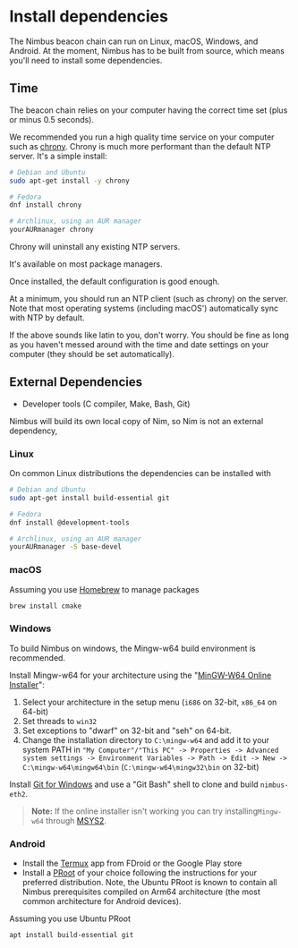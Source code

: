 # Install dependencies

The Nimbus beacon chain can run on Linux, macOS, Windows, and Android. At the moment, Nimbus has to be built from source, which means you'll need to install some dependencies.

## Time

The beacon chain relies on your computer having the correct time set (plus or minus 0.5 seconds).

We recommended you run a high quality time service on your computer such as [chrony](https://chrony.tuxfamily.org/).
Chrony is much more performant than the default NTP server.
It's a simple install: 

```sh
# Debian and Ubuntu
sudo apt-get install -y chrony

# Fedora
dnf install chrony

# Archlinux, using an AUR manager
yourAURmanager chrony
```

Chrony will uninstall any existing NTP servers.

It's available on most package managers.

Once installed, the default configuration is good enough.

At a minimum, you should run an NTP client (such as chrony) on the server.  Note that most operating systems (including macOS') automatically sync with NTP by default.

If the above sounds like latin to you, don't worry. You should be fine as long as you haven't messed around with the time and date settings on your computer (they should be set automatically).

## External Dependencies

- Developer tools (C compiler, Make, Bash, Git)

Nimbus will build its own local copy of Nim, so Nim is not an external dependency,

### Linux

On common Linux distributions the dependencies can be installed with

```sh
# Debian and Ubuntu
sudo apt-get install build-essential git

# Fedora
dnf install @development-tools

# Archlinux, using an AUR manager
yourAURmanager -S base-devel
```

### macOS

Assuming you use [Homebrew](https://brew.sh/) to manage packages

```sh
brew install cmake
```

### Windows

To build Nimbus on windows, the Mingw-w64 build environment is recommended.

Install Mingw-w64 for your architecture using the "[MinGW-W64 Online Installer](https://sourceforge.net/projects/mingw-w64/files/)":

1. Select your architecture in the setup menu (`i686` on 32-bit, `x86_64` on 64-bit)
2. Set threads to `win32`
3. Set exceptions to "dwarf" on 32-bit and "seh" on 64-bit.
4. Change the installation directory to `C:\mingw-w64` and add it to your system PATH in `"My Computer"/"This PC" -> Properties -> Advanced system settings -> Environment Variables -> Path -> Edit -> New -> C:\mingw-w64\mingw64\bin` (`C:\mingw-w64\mingw32\bin` on 32-bit)

Install [Git for Windows](https://gitforwindows.org/) and use a "Git Bash" shell to clone and build `nimbus-eth2`.

> **Note:** If the online installer isn't working you can try installing`Mingw-w64` through [MSYS2](https://www.msys2.org/).

### Android

- Install the [Termux](https://termux.com) app from FDroid or the Google Play store
- Install a [PRoot](https://wiki.termux.com/wiki/PRoot) of your choice following the instructions for your preferred distribution.
  Note, the Ubuntu PRoot is known to contain all Nimbus prerequisites compiled on Arm64 architecture (the most common architecture for Android devices).

Assuming you  use Ubuntu PRoot

```sh
apt install build-essential git
```
